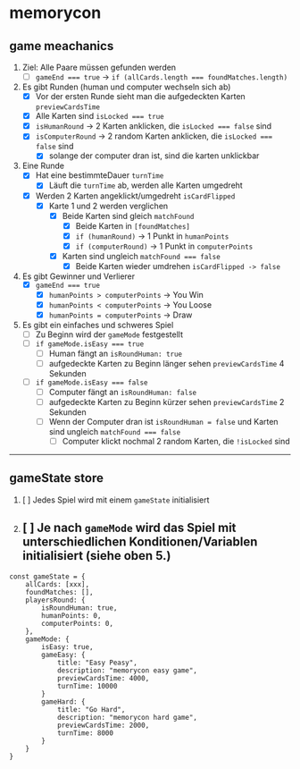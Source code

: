 # memorycon

## game meachanics

1. Ziel: Alle Paare müssen gefunden werden
   - [ ] `gameEnd === true` -> `if (allCards.length === foundMatches.length)`

2. Es gibt Runden (human und computer wechseln sich ab)
    - [x] Vor der ersten Runde sieht man die aufgedeckten Karten `previewCardsTime`
    - [x] Alle Karten sind `isLocked === true`
    - [x] `isHumanRound` -> 2 Karten anklicken, die `isLocked === false` sind
    - [x] `isComputerRound` -> 2 random Karten anklicken, die `isLocked === false` sind
      - [x] solange der computer dran ist, sind die karten unklickbar

3. Eine Runde
    - [x] Hat eine bestimmteDauer `turnTime`
      - [x] Läuft die `turnTime` ab, werden alle Karten umgedreht
    - [x] Werden 2 Karten angeklickt/umgedreht `isCardFlipped`
      - [x] Karte 1 und 2 werden verglichen
        - [x] Beide Karten sind gleich `matchFound`
          - [x] Beide Karten in `[foundMatches]`
          - [x] `if (humanRound)` -> 1 Punkt in `humanPoints`
          - [x] `if (computerRound)` -> 1 Punkt in `computerPoints`
          
        - [x] Karten sind ungleich `matchFound === false`
          - [x] Beide Karten wieder umdrehen `isCardFlipped -> false`

4. Es gibt Gewinner und Verlierer
    - [x] `gameEnd === true`
      - [x] `humanPoints > computerPoints` -> You Win
      - [x] `humanPoints < computerPoints` -> You Loose
      - [x] `humanPoints = computerPoints` -> Draw

5. Es gibt ein einfaches und schweres Spiel
   - [ ] Zu Beginn wird der `gameMode` festgestellt
   - [ ] `if gameMode.isEasy === true`
       - [ ] Human fängt an `isRoundHuman: true`
       - [ ] aufgedeckte Karten zu Beginn länger sehen `previewCardsTime` 4 Sekunden
   - [ ] `if gameMode.isEasy === false`
       - [ ] Computer fängt an `isRoundHuman: false`
       - [ ] aufgedeckte Karten zu Beginn kürzer sehen `previewCardsTime` 2 Sekunden
       - [ ] Wenn der Computer dran ist `isRoundHuman = false` und Karten sind ungleich `matchFound === false`
           - [ ] Computer klickt nochmal 2 random Karten, die `!isLocked` sind

---

## gameState store

1. [ ] Jedes Spiel wird mit einem `gameState` initialisiert
2. [ ] Je nach `gameMode` wird das Spiel mit unterschiedlichen Konditionen/Variablen initialisiert (siehe oben 5.)
   -

```
const gameState = {
    allCards: [xxx],
    foundMatches: [],
    playersRound: {
        isRoundHuman: true,
        humanPoints: 0,
        computerPoints: 0,
    },
    gameMode: {
        isEasy: true,
        gameEasy: {
            title: "Easy Peasy",
            description: "memorycon easy game",
            previewCardsTime: 4000,
            turnTime: 10000
        }
        gameHard: {
            title: "Go Hard",
            description: "memorycon hard game",
            previewCardsTime: 2000,
            turnTime: 8000
        }
    }
}
```



